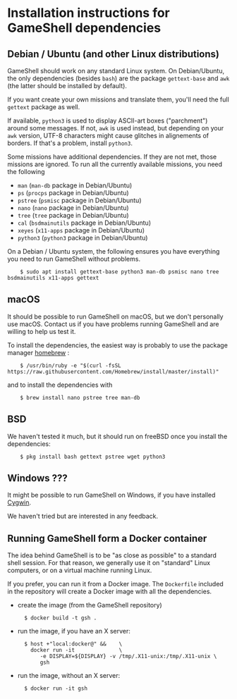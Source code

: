Installation instructions for GameShell dependencies
====================================================

Debian / Ubuntu (and other Linux distributions)
-----------------------------------------------

GameShell should work on any standard Linux system. On Debian/Ubuntu, the
only dependencies (besides `bash`) are the package `gettext-base` and `awk`
(the latter should be installed by default).

If you want create your own missions and translate them, you'll need the full
`gettext` package as well.

If available, `python3` is used to display ASCII-art boxes ("parchment")
around some messages. If not, `awk` is used instead, but depending on your
`awk` version, UTF-8 characters might cause glitches in alignements of
borders. If that's a problem, install `python3`.


Some missions have additional dependencies. If they are not met, those
missions are ignored. To run all the currently available missions, you need
the following

  - `man` (`man-db` package in Debian/Ubuntu)
  - `ps` (`procps` package in Debian/Ubuntu)
  - `pstree` (`psmisc` package in Debian/Ubuntu)
  - `nano` (`nano` package in Debian/Ubuntu)
  - `tree` (`tree` package in Debian/Ubuntu)
  - `cal` (`bsdmainutils` package in Debian/Ubuntu)
  - `xeyes` (`x11-apps` package in Debian/Ubuntu)
  - `python3` (`python3` package in Debian/Ubuntu)

On a Debian / Ubuntu system, the following ensures you have everything you
need to run GameShell without problems.

````
    $ sudo apt install gettext-base python3 man-db psmisc nano tree bsdmainutils x11-apps gettext
````


macOS
-----

It should be possible to run GameShell on macOS, but we don't personally use
macOS. Contact us if you have problems running GameShell and are willing to
help us test it.

To install the dependencies, the easiest way is probably to use the package
manager [homebrew](https://brew.sh/index_fr) :

````
    $ /usr/bin/ruby -e "$(curl -fsSL https://raw.githubusercontent.com/Homebrew/install/master/install)"
````

and to install the dependencies with

````
    $ brew install nano pstree tree man-db
````


BSD
---

We haven't tested it much, but it should run on freeBSD once you install the
dependencies:

````
    $ pkg install bash gettext pstree wget python3
````


Windows ???
-----------

It might be possible to run GameShell on Windows, if you have installed
[Cygwin](https://www.cygwin.com/).

We haven't tried but are interested in any feedback.


Running GameShell form a Docker container
-----------------------------------------

The idea behind GameShell is to be "as close as possible" to a standard shell
session. For that reason, we generally use it on "standard" Linux computers,
or on a virtual machine running Linux.

If you prefer, you can run it from a Docker image. The `Dockerfile` included
in the repository will create a Docker image with all the dependencies.

* create the image (from the GameShell repository)

        $ docker build -t gsh .

* run the image, if you have an X server:

        $ host +"local:docker@" &&    \
          docker run -it              \
             -e DISPLAY=${DISPLAY} -v /tmp/.X11-unix:/tmp/.X11-unix \
             gsh

* run the image, without an X server:

        $ docker run -it gsh
